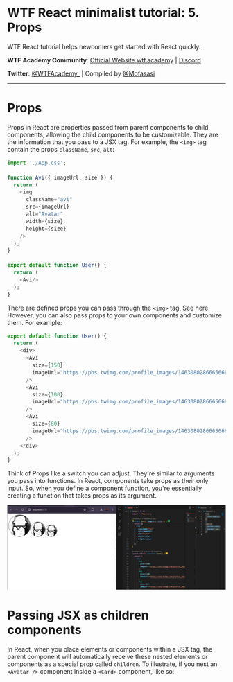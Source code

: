 # WTF React minimalist tutorial: 5. Props

WTF React tutorial helps newcomers get started with React quickly.

**WTF Academy Community**: [Official Website wtf.academy](https://wtf.academy) | [Discord](https://discord.gg/5akcruXrsk)

**Twitter**: [@WTFAcademy_](https://twitter.com/WTFAcademy_) | Compiled by [@Mofasasi](https://twitter.com/mofasasi)

---

# Props

Props in React are properties passed from parent components to child components, allowing the child components to be customizable. They are the information that you pass to a JSX tag. For example, the `<img>` tag contain the props `className`, `src`, `alt`:

```javascript
import './App.css';

function Avi({ imageUrl, size }) {
  return (
    <img
      className="avi"
      src={imageUrl}
      alt="Avatar"
      width={size}
      height={size}
    />
  );
}

export default function User() {
  return (
    <Avi/>
  );
}
```
There are defined props you can pass through the `<img>` tag, [See here](https://www.w3.org/TR/html52/semantics-embedded-content.html#the-img-element).
However, you can also pass props to your own components and customize them. For example:

```javascript
export default function User() {
  return (
    <div>
      <Avi
        size={150}
        imageUrl="https://pbs.twimg.com/profile_images/1463080286665666564/ubE1IWCT_400x400.jpg"
      />
      <Avi
        size={100}
        imageUrl="https://pbs.twimg.com/profile_images/1463080286665666564/ubE1IWCT_400x400.jpg"
      />
      <Avi
        size={80}
        imageUrl="https://pbs.twimg.com/profile_images/1463080286665666564/ubE1IWCT_400x400.jpg"
      />
    </div>
  );
}
```

Think of Props like a switch you can adjust. They're similar to arguments you pass into functions. In React, components take props as their only input. So, when you define a component function, you're essentially creating a function that takes props as its argument.

![2-2](./img/5-1.png) 

# Passing JSX as children components

In React, when you place elements or components within a JSX tag, the parent component will automatically receive these nested elements or components as a special prop called `children`.
To illustrate, if you nest an `<Avatar />` component inside a `<Card>` component, like so:


